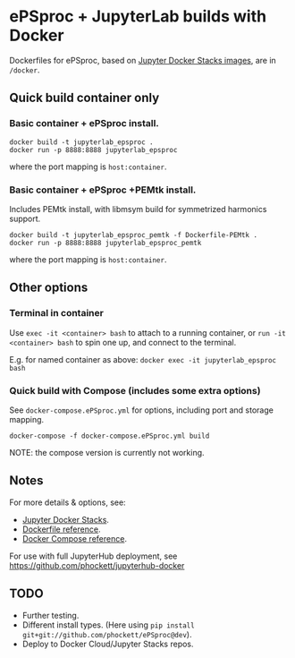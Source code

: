 # ePSproc + JupyterLab builds with Docker

Dockerfiles for ePSproc, based on [Jupyter Docker Stacks images](https://jupyter-docker-stacks.readthedocs.io/en/latest/index.html), are in `/docker`.


## Quick build container only

### Basic container + ePSproc install.

```
docker build -t jupyterlab_epsproc .
docker run -p 8888:8888 jupyterlab_epsproc
```

where the port mapping is `host:container`.


### Basic container + ePSproc +PEMtk install.

Includes PEMtk install, with libmsym build for symmetrized harmonics support.

```
docker build -t jupyterlab_epsproc_pemtk -f Dockerfile-PEMtk .
docker run -p 8888:8888 jupyterlab_epsproc_pemtk
```

where the port mapping is `host:container`.


## Other options

### Terminal in container

Use `exec -it <container> bash` to attach to a running container, or `run -it <container> bash` to spin one up, and connect to the terminal.

E.g. for named container as above: `docker exec -it jupyterlab_epsproc bash`


### Quick build with Compose (includes some extra options)

See `docker-compose.ePSproc.yml` for options, including port and storage mapping.

```
docker-compose -f docker-compose.ePSproc.yml build
```

NOTE: the compose version is currently not working.


## Notes

For more details & options, see:

- [Jupyter Docker Stacks](https://jupyter-docker-stacks.readthedocs.io/en/latest/using/running.html).
- [Dockerfile reference](https://docs.docker.com/engine/reference/builder/).
- [Docker Compose reference](https://docs.docker.com/compose/compose-file/compose-file-v3/).

For use with full JupyterHub deployment, see https://github.com/phockett/jupyterhub-docker


## TODO

- Further testing.
- Different install types. (Here using `pip install git+git://github.com/phockett/ePSproc@dev`).
- Deploy to Docker Cloud/Jupyter Stacks repos.
